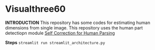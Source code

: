 # Visualthree60

**INTRODUCTION**
This repository has some codes for estimating human dimensions from single image. This repository uses the human part detectiopn module [Self Correction for Human Parsing](https://github.com/PeikeLi/Self-Correction-Human-Parsing)


**Steps**
`streamlit run streamlit_architecture.py`

